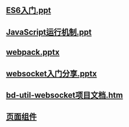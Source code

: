 ## [ES6入门.ppt](https://github.com/imubu/ubu-learning/tree/master/JS)
## [JavaScript运行机制.ppt](https://github.com/imubu/ubu-learning/tree/master/JS)
## [webpack.pptx](https://github.com/imubu/ubu-learning/tree/master/JS)
## [websocket入门分享.pptx](https://github.com/imubu/ubu-learning/tree/master/JS)
## [bd-util-websocket项目文档.htm](https://github.com/imubu/ubu-learning/tree/master/JS/websocket)
## [页面组件](https://github.com/imubu/ubu-learning/tree/master/JS/页面组件)